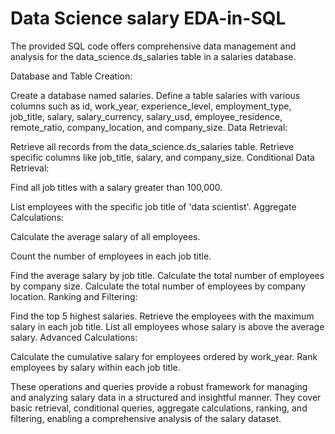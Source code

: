 # Data Science salary EDA-in-SQL

The provided SQL code offers comprehensive data management and analysis for the data_science.ds_salaries table in a salaries database. 

Database and Table Creation:

Create a database named salaries.
Define a table salaries with various columns such as id, work_year, experience_level, employment_type, job_title, salary, salary_currency, salary_usd, employee_residence, remote_ratio, company_location, and company_size.
Data Retrieval:

Retrieve all records from the data_science.ds_salaries table.
Retrieve specific columns like job_title, salary, and company_size.
Conditional Data Retrieval:

Find all job titles with a salary greater than 100,000.

List employees with the specific job title of 'data scientist'.
Aggregate Calculations:

Calculate the average salary of all employees.

Count the number of employees in each job title.

Find the average salary by job title.
Calculate the total number of employees by company size.
Calculate the total number of employees by company location.
Ranking and Filtering:

Find the top 5 highest salaries.
Retrieve the employees with the maximum salary in each job title.
List all employees whose salary is above the average salary.
Advanced Calculations:

Calculate the cumulative salary for employees ordered by work_year.
Rank employees by salary within each job title.

These operations and queries provide a robust framework for managing and analyzing salary data in a structured and insightful manner. They cover basic retrieval, conditional queries, aggregate calculations, ranking, and filtering, enabling a comprehensive analysis of the salary dataset.
